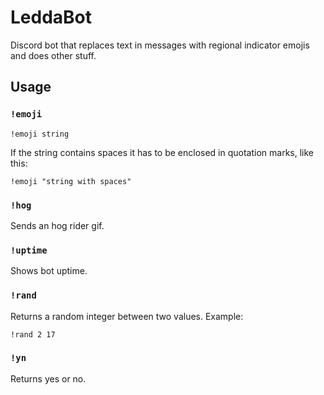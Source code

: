 # LeddaBot
Discord bot that replaces text in messages with regional indicator emojis and does other stuff.

## Usage
### `!emoji`
`!emoji string`

If the string contains spaces it has to be enclosed in quotation marks, like this:

`!emoji "string with spaces"`

### `!hog`

Sends an hog rider gif.

### `!uptime`

Shows bot uptime.

### `!rand`

Returns a random integer between two values. Example:

`!rand 2 17`

### `!yn`

Returns yes or no.
